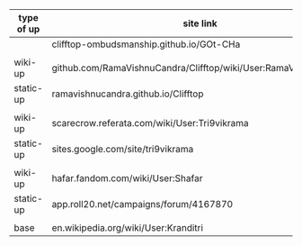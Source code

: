 | type of up | site link |
| ------------- | ------------- |
| | clifftop-ombudsmanship.github.io/GOt-CHa |
| | |
| wiki-up | github.com/RamaVishnuCandra/Clifftop/wiki/User:RamaVishnuCandra |
| static-up | ramavishnucandra.github.io/Clifftop |
| | |
| wiki-up | scarecrow.referata.com/wiki/User:Tri9vikrama |
| static-up | sites.google.com/site/tri9vikrama |
| | |
| wiki-up | hafar.fandom.com/wiki/User:Shafar |
| static-up | app.roll20.net/campaigns/forum/4167870 |
| | |
| base | en.wikipedia.org/wiki/User:Kranditri |
